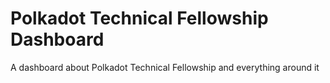 # Polkadot Technical Fellowship Dashboard

A dashboard about Polkadot Technical Fellowship and everything around it